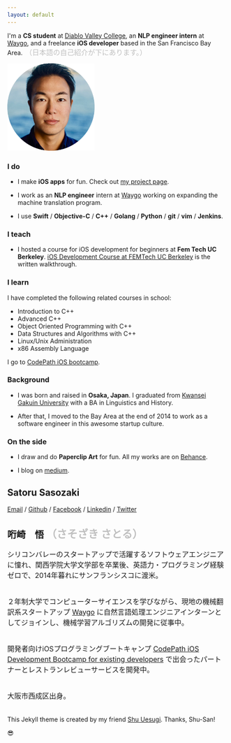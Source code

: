```yaml
---
layout: default
---
```


I'm a **CS student** at <a href="http://www.dvc.edu/" target="\_blank">Diablo Valley College</a>, an **NLP engineer intern** at <a href="http://waygoapp.com/" target="\_blank">Waygo</a>, and a freelance **iOS developer** based in the San Francisco Bay Area.　<font size="3" color="#C0C0C0">（日本語の自己紹介が下にあります。）</font>

<img src="images/current_circle.png" alt="Satoru Sasozaki" style="width:200px;height:200px;">


### I do

* I make **iOS apps** for fun. Check out <a href="https://medium.com/@satorusasozaki/projects-6ecacfb94be#.fjaqvpqig" target="\_blank">my project page</a>.

* I work as an **NLP engineer** intern at <a href="http://waygoapp.com/" target="\_blank">Waygo</a> working on expanding the machine translation program.

* I use **Swift** / **Objective-C** / **C++** / **Golang** / **Python** / **git** / **vim** / **Jenkins**.

### I teach

* I hosted a course for iOS development for beginners at **Fem Tech UC Berkeley**. <a href="https://medium.com/@satorusasozaki/ios-app-development-workshop-at-femtech-uc-berkeley-f8c303d1067f#.vppnlux9n" target="\_blank"> iOS Development Course at FEMTech UC Berkeley</a> is the written walkthrough.

### I learn

I have completed the following related courses in school:

* Introduction to C++
* Advanced C++
* Object Oriented Programming with C++
* Data Structures and Algorithms with C++
* Linux/Unix Administration
* x86 Assembly Language

I go to <a href="https://codepath.com/iosbootcamp" target="\_blank">CodePath iOS bootcamp</a>.

### Background

* I was born and raised in **Osaka, Japan**. I graduated from <a href="http://global.kwansei.ac.jp/" target="\_blank">Kwansei Gakuin University</a> with a BA in Linguistics and History.

 * After that, I moved to the Bay Area at the end of 2014 to work as a software engineer in this awesome startup culture.

### On the side

* I draw and do **Paperclip Art** for fun. All my works are on <a href="https://www.behance.net/sasozakisa2463" target="\_blank">Behance</a>.

* I blog on <a href="https://medium.com/@satorusasozaki" target="\_blank">medium</a>.

## Satoru Sasozaki
<a href="mailto:sasozakisatoru@gmail.com">Email</a> /
<a href="https://github.com/satorusasozaki">Github</a> /
<a href="https://www.facebook.com/satoru.sasozaki" target="\_blank">Facebook</a> /
<a href="https://www.linkedin.com/in/satorusasozaki" target="\_blank">Linkedin</a> /
<a href="https://twitter.com/80sla" target="\_blank">Twitter</a>

<!--![Satoru Sasozaki](https://s.gravatar.com/avatar/5c38cbcfdc7789126ddbd4b30fbe7b4a?s=200) -->

## 哘崎　悟 <font size="5" color="#C0C0C0">（さそざき さとる）</font>
<font size="3">
シリコンバレーのスタートアップで活躍するソフトウェアエンジニアに憧れ、関西学院大学文学部を卒業後、英語力・プログラミング経験ゼロで、2014年暮れにサンフランシスコに渡米。<br><br>

２年制大学でコンピューターサイエンスを学びながら、現地の機械翻訳系スタートアップ <a href="http://waygoapp.com/" target="\_blank">Waygo</a> に自然言語処理エンジニアインターンとしてジョインし、機械学習アルゴリズムの開発に従事中。<br><br>

開発者向けiOSプログラミングブートキャンプ <a href="https://codepath.com/iosbootcamp" target="\_blank"> CodePath iOS Development Bootcamp for existing developers</a> で出会ったパートナーとレストランレビューサービスを開発中。<br><br>

大阪市西成区出身。<br><br>
</font>

This Jekyll theme is created by my friend [Shu Uesugi](http://chibicode.com/). Thanks, Shu-San!

😎
